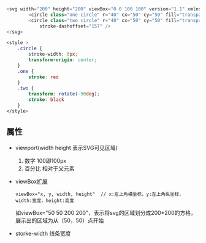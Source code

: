  

```js
<svg width="200" height="200" viewBox="0 0 100 100" version="1.1" xmlns="http://www.w3.org/2000/svg">
        <circle class="one circle" r="40" cx="50" cy="50" fill="transparent" />
        <circle class="two circle" r="40" cx="50" cy="50" fill="transparent" stroke-dasharray="314"
            stroke-dashoffset="157" />
</svg>
```


```css
<style >
    .circle {
        stroke-width: 6px;
        transform-origin: center;
    }
    .one {
        stroke: red
    }
    .two {
        transform: rotate(-90deg);
        stroke: black
    }
</style>
```

## 属性
- viewport(width height 表示SVG可见区域)
    1. 数字 100即100px    
	2. 百分比 相对于父元素
- viewBox[扩展](https://www.zhangxinxu.com/wordpress/2014/08/svg-viewport-viewbox-preserveaspectratio/)

	```viewBox="x, y, width, height"  // x:左上角横坐标，y:左上角纵坐标，width:宽度，height:高度```
    
	如viewBox="50 50 200 200"，表示将svg的区域划分成200*200的方格，展示出的区域为从（50，50）点开始
- storke-width 线条宽度